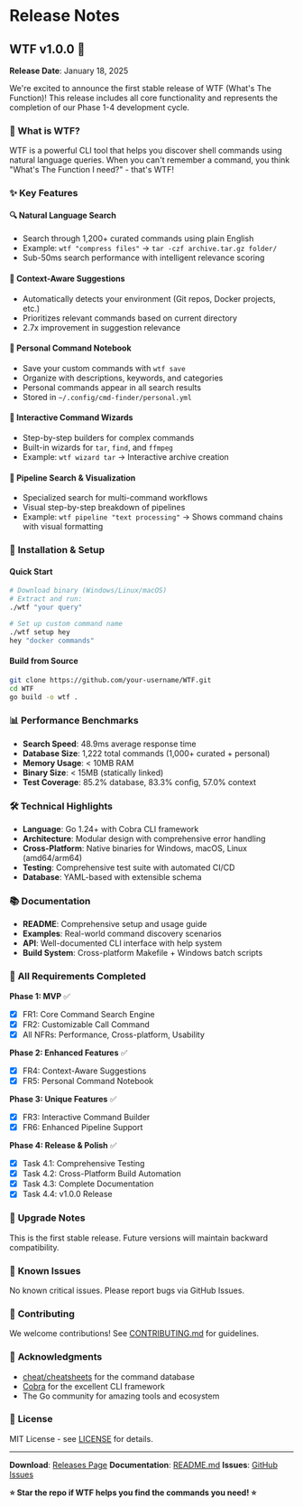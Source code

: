 # Release Notes

## WTF v1.0.0 🎉

**Release Date**: January 18, 2025

We're excited to announce the first stable release of WTF (What's The Function)! This release includes all core functionality and represents the completion of our Phase 1-4 development cycle.

### 🎯 What is WTF?

WTF is a powerful CLI tool that helps you discover shell commands using natural language queries. When you can't remember a command, you think "What's The Function I need?" - that's WTF!

### ✨ Key Features

#### 🔍 **Natural Language Search**
- Search through 1,200+ curated commands using plain English
- Example: `wtf "compress files"` → `tar -czf archive.tar.gz folder/`
- Sub-50ms search performance with intelligent relevance scoring

#### 🧠 **Context-Aware Suggestions** 
- Automatically detects your environment (Git repos, Docker projects, etc.)
- Prioritizes relevant commands based on current directory
- 2.7x improvement in suggestion relevance

#### 📝 **Personal Command Notebook**
- Save your custom commands with `wtf save`
- Organize with descriptions, keywords, and categories
- Personal commands appear in all search results
- Stored in `~/.config/cmd-finder/personal.yml`

#### 🎯 **Interactive Command Wizards**
- Step-by-step builders for complex commands
- Built-in wizards for `tar`, `find`, and `ffmpeg`
- Example: `wtf wizard tar` → Interactive archive creation

#### 🔗 **Pipeline Search & Visualization**
- Specialized search for multi-command workflows
- Visual step-by-step breakdown of pipelines
- Example: `wtf pipeline "text processing"` → Shows command chains with visual formatting

### 🚀 **Installation & Setup**

#### Quick Start
```bash
# Download binary (Windows/Linux/macOS)
# Extract and run:
./wtf "your query"

# Set up custom command name
./wtf setup hey
hey "docker commands"
```

#### Build from Source
```bash
git clone https://github.com/your-username/WTF.git
cd WTF
go build -o wtf .
```

### 📊 **Performance Benchmarks**

- **Search Speed**: 48.9ms average response time
- **Database Size**: 1,222 total commands (1,000+ curated + personal)
- **Memory Usage**: < 10MB RAM
- **Binary Size**: < 15MB (statically linked)
- **Test Coverage**: 85.2% database, 83.3% config, 57.0% context

### 🛠️ **Technical Highlights**

- **Language**: Go 1.24+ with Cobra CLI framework
- **Architecture**: Modular design with comprehensive error handling
- **Cross-Platform**: Native binaries for Windows, macOS, Linux (amd64/arm64)
- **Testing**: Comprehensive test suite with automated CI/CD
- **Database**: YAML-based with extensible schema

### 📚 **Documentation**

- **README**: Comprehensive setup and usage guide
- **Examples**: Real-world command discovery scenarios
- **API**: Well-documented CLI interface with help system
- **Build System**: Cross-platform Makefile + Windows batch scripts

### 🎯 **All Requirements Completed**

**Phase 1: MVP** ✅
- [x] FR1: Core Command Search Engine
- [x] FR2: Customizable Call Command
- [x] All NFRs: Performance, Cross-platform, Usability

**Phase 2: Enhanced Features** ✅
- [x] FR4: Context-Aware Suggestions  
- [x] FR5: Personal Command Notebook

**Phase 3: Unique Features** ✅
- [x] FR3: Interactive Command Builder
- [x] FR6: Enhanced Pipeline Support

**Phase 4: Release & Polish** ✅
- [x] Task 4.1: Comprehensive Testing
- [x] Task 4.2: Cross-Platform Build Automation
- [x] Task 4.3: Complete Documentation
- [x] Task 4.4: v1.0.0 Release

### 🔄 **Upgrade Notes**

This is the first stable release. Future versions will maintain backward compatibility.

### 🐛 **Known Issues**

No known critical issues. Please report bugs via GitHub Issues.

### 🤝 **Contributing**

We welcome contributions! See [CONTRIBUTING.md](CONTRIBUTING.md) for guidelines.

### 🙏 **Acknowledgments**

- [cheat/cheatsheets](https://github.com/cheat/cheatsheets) for the command database
- [Cobra](https://github.com/spf13/cobra) for the excellent CLI framework
- The Go community for amazing tools and ecosystem

### 📝 **License**

MIT License - see [LICENSE](LICENSE) for details.

---

**Download**: [Releases Page](https://github.com/your-username/WTF/releases/tag/v1.0.0)
**Documentation**: [README.md](README.md)
**Issues**: [GitHub Issues](https://github.com/your-username/WTF/issues)

**⭐ Star the repo if WTF helps you find the commands you need! ⭐**
